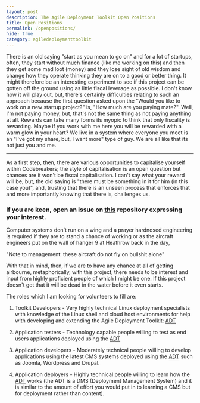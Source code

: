 ```yaml
---
layout: post
description: The Agile Deployment Toolkit Open Positions
title: Open Positions
permalink: /openpositions/
hide: true
category: agiledeploymenttoolkit
---
```


There is an old saying "start as you mean to go on" and for a lot of startups, often, they start without much finance (like me working on this) and then they get some mad loot (money) and they lose sight of old wisdom and change how they operate thinking they are on to a good or better thing. It might therefore be an interesting experiment to see if this project can be gotten off the ground using as little fiscal leverage as possible. I don't know how it will play out, but, there's certainly difficulties relating to such an approach because the first question asked upon the "Would you like to work on a new startup project?" is, "How much are you paying mate?". Well, I'm not paying money, but, that's not the same thing as not paying anything at all. Rewards can take many forms its myopic to think that only fiscality is rewarding. Maybe if you work with me here you will be rewarded with a warm glow in your heart? We live in a system where everyone you meet is an "I've got my share, but, I want more" type of guy. We are all like that its not just you and me.   

------------------------

As a first step, then, there are various opportunities to capitalise yourself within Codebreakers; the style of capitalisation is an open question but chances are it won't be fiscal capitalisation. I can't say what your reward will be, but, the old saying is "there must be something in it for him (in this case you)", and, trusting that there is an unseen process that enforces that and more importantly knowing that there is, challenges us.    

### If you are keen, open an issue on [this](https://github.com/agile-deployer/codebreakers/issues) repository expressing your interest. 

Computer systems don't run on a wing and a prayer hardnosed engineering is required if they are to stand a chance of working or as the aircraft engineers put on the wall of hanger 9 at Heathrow back in the day, 

"Note to management: these aircraft do not fly on bullshit alone"

With that in mind, then, if we are to have any chance at all of getting airbourne, metaphorically, with this project, there needs to be interest and input from highly proficient people of which I might be one. If this project doesn't get that it will be dead in the water before it even starts. 

The roles which I am looking for volunteers to fill are:  

1) Toolkit Developers - Very highly technical Linux deployment specialists with knowledge of the Linux shell and cloud host environments for help with developing and extending the Agile Deployment Toolkit: [ADT](https://www.github.com/agile-deployer)  

2) Application testers - Technology capable people willing to test as end users applications deployed using the [ADT](https://www.github.com/agile-deployer)  

3) Application developers - Moderately technical people willing to develop applications using the latest CMS systems deployed using the [ADT](https://www.github.com/agile-deployer) such as Joomla, Wordpress and Drupal.  

4) Application deployers - Highly technical people willing to learn how the [ADT](https://www.github.com/agile-deployer) works (the ADT is a DMS (Deployment Management System) and it is similar to the amount of effort you would put in to learning a CMS but for deployment rather than content). 
